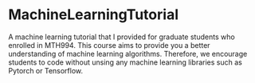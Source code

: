 # MachineLearningTutorial
A machine learning tutorial that I provided for graduate students who enrolled in MTH994. This course aims to provide you a better understanding of machine learning algorithms. Therefore, we encourage students to code without unsing any machine learning libraries such as Pytorch or Tensorflow. 
